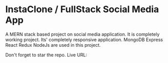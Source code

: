 # InstaClone / FullStack Social Media App

A MERN stack based project on social media application. It is completely working project. Its' completely responsive application. MongoDB Express React Redux NodeJs are used in this project.

Don't forget to star the repo. Live URL: 
